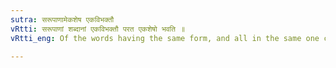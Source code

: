 ```yaml
---
sutra: सरूपाणामेकशेष एकविभक्तौ
vRtti: सरूपाणां शब्दानां एकविभक्तौ परत एकशेषो भवति ॥
vRtti_eng: Of the words having the same form, and all in the same one case-termination, the last one is only retained.

---
```


